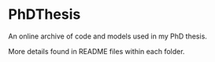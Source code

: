 # PhDThesis
An online archive of code and models used in my PhD thesis.

More details found in README files within each folder.